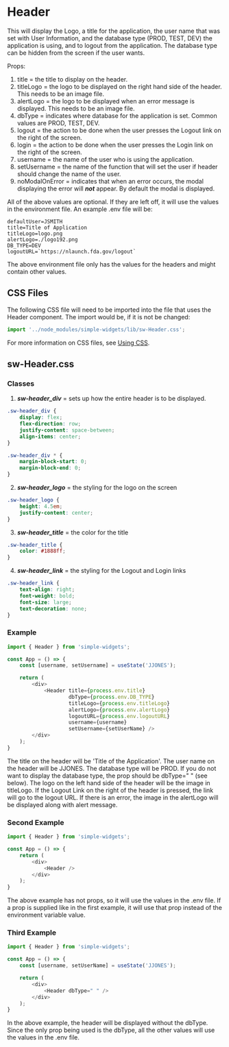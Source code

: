 # Header

This will display the Logo, a title for the application, the user name that was set with User Information, and the database type (PROD, TEST, DEV) the application is using, and to logout from the application.  The database type can be hidden from the screen if the user wants.

Props:
1.  title = the title to display on the header.
2.  titleLogo = the logo to be displayed on the right hand side of the header.  This needs to be an image file.
3.  alertLogo = the logo to be displayed when an error message is displayed.  This needs to be an image file.
4.  dbType = indicates where database for the application is set.  Common values are PROD, TEST, DEV.
5.  logout = the action to be done when the user presses the Logout link on the right of the screen.
6.  login = the action to be done when the user presses the Login link on the right of the screen.
7.  username = the name of the user who is using the application.
8.  setUsername = the name of the function that will set the user if header should change the name of the user.
9.  noModalOnError = indicates that when an error occurs, the modal displaying the error will ***not*** appear.  By default the modal is displayed.

All of the above values are optional.  If they are left off, it will use the values in the environment file.  An example .env file will be:

```
defaultUser=JSMITH
title=Title of Application
titleLogo=logo.png
alertLogo=./logo192.png
DB_TYPE=DEV
logoutURL=`https://nlaunch.fda.gov/logout`
```

The above environment file only has the values for the headers and might contain other values.

## CSS Files

The following CSS file will need to be imported into the file that uses the Header component.  The import would be, if it is not be changed:

```javascript
import '../node_modules/simple-widgets/lib/sw-Header.css';
```

For more information on CSS files, see [Using CSS](./UsingCSS.md).

## sw-Header.css

### Classes

1. ***sw-header_div*** = sets up how the entire header is to be displayed.

```css
.sw-header_div {
    display: flex;
    flex-direction: row;
    justify-content: space-between;
    align-items: center;
}

.sw-header_div * {
    margin-block-start: 0;
    margin-block-end: 0;
}
```

2. ***sw-header_logo*** = the styling for the logo on the screen

```css
.sw-header_logo {
    height: 4.5em;
    justify-content: center;
}
```

3. ***sw-header_title*** = the color for the title

```css
.sw-header_title {
    color: #1888ff;
}
```

4. ***sw-header_link*** = the styling for the Logout and Login links

```css
.sw-header_link {
    text-align: right;
    font-weight: bold;
    font-size: large;
    text-decoration: none;
}
```

### Example

```js
import { Header } from 'simple-widgets';

const App = () => {
    const [username, setUsername] = useState('JJONES');

    return (
        <div>
            <Header title={process.env.title}
                    dbType={process.env.DB_TYPE}
                    titleLogo={process.env.titleLogo}
                    alertLogo={process.env.alertLogo}
                    logoutURL={process.env.logoutURL}
                    username={username}
                    setUsername={setUserName} />
        </div>
    );
}
```

The title on the header will be 'Title of the Application'.  The user name on the header will be JJONES.  The database type will be PROD.  If you do not want to display the database type, the prop should be dbType=" " (see below).  The logo on the left hand side of the header will be the image in titleLogo.  If the Logout Link on the right of the header is pressed, the link will go to the logout URL.  If there is an error, the image in the alertLogo will be displayed along with alert message.

### Second Example

```js
import { Header } from 'simple-widgets';

const App = () => {
    return (
        <div>
            <Header />
        </div>
    );
}
```

The above example has not props, so it will use the values in the .env file.  If a prop is supplied like in the first example, it will use that prop instead of the environment variable value.

### Third Example

```js
import { Header } from 'simple-widgets';

const App = () => {
    const [username, setUserName] = useState('JJONES');

    return (
        <div>
            <Header dbType=" " />
        </div>
    );
}
```

In the above example, the header will be displayed without the dbType.  Since the only prop being used is the dbType, all the other values will use the values in the .env file.


